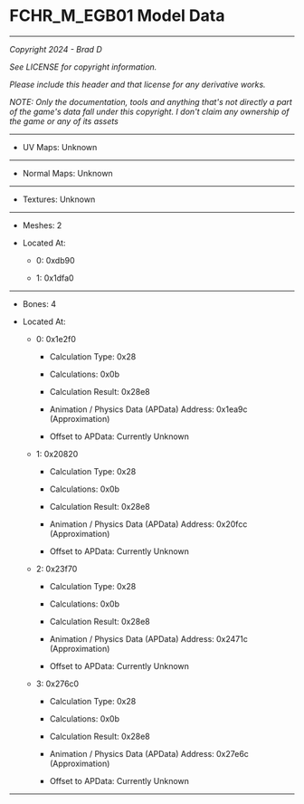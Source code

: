 # FCHR_M_EGB01 Model Data

---

*Copyright 2024 - Brad D*

*See LICENSE for copyright information.*

*Please include this header and that license for any derivative works.*

*NOTE: Only the documentation, tools and anything that's not directly a part of the game's data fall under this copyright. I don't claim any ownership of the game or any of its assets*

---


* UV Maps: Unknown

---

* Normal Maps: Unknown

---

* Textures: Unknown

---

* Meshes: 2

* Located At:

  * 0: 0xdb90

  * 1: 0x1dfa0

---

* Bones: 4

* Located At:

  * 0: 0x1e2f0

    * Calculation Type: 0x28

    * Calculations: 0x0b

    * Calculation Result: 0x28e8

    * Animation / Physics Data (APData) Address: 0x1ea9c (Approximation)

    * Offset to APData: Currently Unknown

  * 1: 0x20820

    * Calculation Type: 0x28

    * Calculations: 0x0b

    * Calculation Result: 0x28e8

    * Animation / Physics Data (APData) Address: 0x20fcc (Approximation)

    * Offset to APData: Currently Unknown

  * 2: 0x23f70

    * Calculation Type: 0x28

    * Calculations: 0x0b

    * Calculation Result: 0x28e8

    * Animation / Physics Data (APData) Address: 0x2471c (Approximation)

    * Offset to APData: Currently Unknown

  * 3: 0x276c0

    * Calculation Type: 0x28

    * Calculations: 0x0b

    * Calculation Result: 0x28e8

    * Animation / Physics Data (APData) Address: 0x27e6c (Approximation)

    * Offset to APData: Currently Unknown

---

